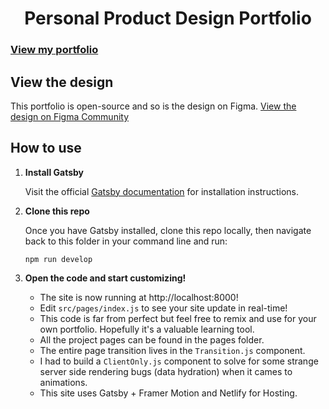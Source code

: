 <h1 align="center">
  Personal Product Design Portfolio
</h1>

### [View my portfolio](https://www.figma.com/community/file/1039349863511621085/Product-Design-Portfolio)

## View the design
This portfolio is open-source and so is the design on Figma.
[View the design on Figma Community](https://www.figma.com/community/file/1039349863511621085)

## How to use

1.  **Install Gatsby**

    Visit the official [Gatsby documentation](https://www.gatsbyjs.com/docs/quick-start/) for installation instructions.

2.  **Clone this repo**

    Once you have Gatsby installed, clone this repo locally, then navigate back to this folder in your command line and run:

    ```shell
    npm run develop
    ```

3.  **Open the code and start customizing!**

    * The site is now running at http://localhost:8000!
    * Edit `src/pages/index.js` to see your site update in real-time! 
    * This code is far from perfect but feel free to remix and use for your own portfolio. Hopefully it's a valuable learning tool.
    * All the project pages can be found in the pages folder.
    * The entire page transition lives in the `Transition.js` component.
    * I had to build a `ClientOnly.js` component to solve for some strange server side rendering bugs  (data hydration) when it cames to animations.
    * This site uses Gatsby + Framer Motion and Netlify for Hosting.
